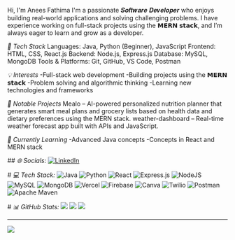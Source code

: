 Hi, I'm Anees Fathima
I'm a passionate 𝑺𝒐𝒇𝒕𝒘𝒂𝒓𝒆 𝑫𝒆𝒗𝒆𝒍𝒐𝒑𝒆𝒓 who enjoys building real-world applications and solving challenging problems.
I have experience working on full-stack projects using the 𝗠𝗘𝗥𝗡 𝘀𝘁𝗮𝗰𝗸, and I’m always eager to learn and grow as a developer.

_🔧 Tech Stack_
Languages: Java, Python (Beginner), JavaScript
Frontend: HTML, CSS, React.js
Backend: Node.js, Express.js
Database: MySQL, MongoDB
Tools & Platforms: Git, GitHub, VS Code, Postman

_💡 Interests_
-Full-stack web development
-Building projects using the 𝗠𝗘𝗥𝗡 𝘀𝘁𝗮𝗰𝗸
-Problem solving and algorithmic thinking
-Learning new technologies and frameworks

_📌 Notable Projects_
Mealo – AI-powered personalized nutrition planner that generates smart meal plans and grocery lists based on health data and dietary preferences using the MERN stack.
weather-dashboard – Real-time weather forecast app built with APIs and JavaScript.

_🌱 Currently Learning_
-Advanced Java concepts
-Concepts in React and MERN stack

_## 🌐 Socials:_
[![LinkedIn](https://img.shields.io/badge/LinkedIn-%230077B5.svg?logo=linkedin&logoColor=white)](https://www.linkedin.com/in/anees-fathima-s-89b354263)

_# 💻 Tech Stack:_
![Java](https://img.shields.io/badge/java-%23ED8B00.svg?style=for-the-badge&logo=openjdk&logoColor=white)
![Python](https://img.shields.io/badge/python-3670A0?style=for-the-badge&logo=python&logoColor=ffdd54)
![React](https://img.shields.io/badge/react-%2320232a.svg?style=for-the-badge&logo=react&logoColor=%2361DAFB)
![Express.js](https://img.shields.io/badge/express.js-%23404d59.svg?style=for-the-badge&logo=express&logoColor=%2361DAFB)
![NodeJS](https://img.shields.io/badge/node.js-6DA55F?style=for-the-badge&logo=node.js&logoColor=white)
![MySQL](https://img.shields.io/badge/mysql-4479A1.svg?style=for-the-badge&logo=mysql&logoColor=white)
![MongoDB](https://img.shields.io/badge/MongoDB-%234ea94b.svg?style=for-the-badge&logo=mongodb&logoColor=white)
![Vercel](https://img.shields.io/badge/vercel-%23000000.svg?style=for-the-badge&logo=vercel&logoColor=white)
![Firebase](https://img.shields.io/badge/firebase-%23039BE5.svg?style=for-the-badge&logo=firebase)
![Canva](https://img.shields.io/badge/Canva-%2300C4CC.svg?style=for-the-badge&logo=Canva&logoColor=white)
![Twilio](https://img.shields.io/badge/Twilio-F22F46?style=for-the-badge&logo=Twilio&logoColor=white)
![Postman](https://img.shields.io/badge/Postman-FF6C37?style=for-the-badge&logo=postman&logoColor=white)
![Apache Maven](https://img.shields.io/badge/Apache%20Maven-C71A36?style=for-the-badge&logo=Apache%20Maven&logoColor=white)

_# 📊 GitHub Stats:_
![](https://github-readme-stats.vercel.app/api?username=Aneesfathima-S&theme=dark&hide_border=true&include_all_commits=false&count_private=false)
![](https://nirzak-streak-stats.vercel.app/?user=Aneesfathima-S&theme=dark&hide_border=true)
![](https://github-readme-stats.vercel.app/api/top-langs/?username=Aneesfathima-S&theme=dark&hide_border=true&layout=compact)

---
[![](https://visitcount.itsvg.in/api?id=Aneesfathima-S&icon=0&color=0)](https://visitcount.itsvg.in)
